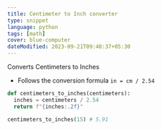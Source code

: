 ```yaml
---
title: Centimeter to Inch converter
type: snippet
language: python
tags: [math]
cover: blue-computer
dateModified: 2023-09-21T09:48:37+05:30
---
```


Converts Centimeters to Inches

- Follows the conversion formula `in = cm / 2.54`

```py
def centimeters_to_inches(centimeters):
  inches = centimeters / 2.54
  return f"{inches:.2f}"
```

```py
centimeters_to_inches(15) # 5.91